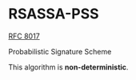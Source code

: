 # RSASSA-PSS

[RFC 8017](https://datatracker.ietf.org/doc/html/rfc8017#section-8)

Probabilistic Signature Scheme

This algorithm is **non-deterministic**.